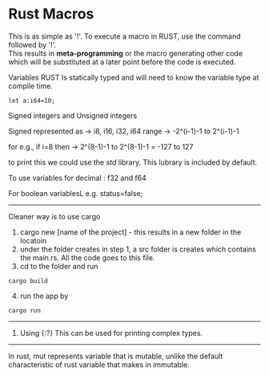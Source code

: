 # Rust Macros

This is as simple as '!'.
To execute a macro in RUST, use the command followed by '!'.  
This results in **meta-programming** or the macro generating other code which will be substituted at a later point before the code is executed.


Variables
RUST Is statically typed and will need to know the variable type at compile time.
```
let a:i64=10;
```

Signed integers and Unsigned integers

Signed
 represented as -> i8, i16, i32, i64
 range          -> -2^(i-1)-1 to  2^(i-1)-1    

 for e.g., if i=8 then -> 2^(8-1)-1 to  2^(8-1)-1 = -127 to 127   

 to print this we could use the *std* library. This lubrary is included by default.


To use variables for decimal :
f32 and f64

For boolean variablesL
e.g. status=false;

---
Cleaner way is to use cargo 
1. cargo new [name of the project] - this results in a new folder in the locatoin 
2. under the folder creates in step 1, a src folder is creates which contains the main.rs. All the code goes to this file.
3. cd to the folder and run 
```
cargo build
```
4. run the app by 
```
cargo run
```
---

1. Using {:?}
This can be used for printing complex types.


---   
In rust, mut represents variable that is mutable, unlike the default characteristic of rust variable that makes in immutable.





